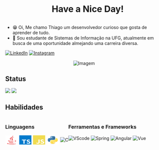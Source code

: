 <!--título-->
<div id="user-content-toc">
  <ul align="center">
    <summary><h1 style="display: inline-block">Have a Nice Day!</h1></summary>
</div>

<!-- Presentation -->
<ul>
  <li>
    😁 Oi, Me chamo Thiago um desenvolvedor curioso que gosta de aprender de tudo.
  </li>
  <li>
    🔭 Sou estudante de Sistemas de Informação na UFG, atualmente em busca de uma oportunidade almejando uma carreira diversa.
  </li>
</ul>

<!-- Links -->
[![LinkedIn](https://img.shields.io/badge/LinkedIn-0077B5?style=for-the-badge&logo=linkedin&logoColor=white)](https://www.linkedin.com/in/thiago-marcos-da-silva/)
[![Instagram](https://img.shields.io/badge/Instagram-E4405F?style=for-the-badge&logo=instagram&logoColor=white)](https://www.instagram.com/thiagomarcosdasilva35/)

<!-- GIF -->
<div align="center">
  <img align="center" src="https://media0.giphy.com/media/v1.Y2lkPTc5MGI3NjExamg2MHo4enh1eTFxNjRiaWdlZmJzOGNxMDU2dW00OW43Y3hjYTltaiZlcD12MV9pbnRlcm5hbF9naWZfYnlfaWQmY3Q9Zw/BMu2SwuXflOlQP8jTC/giphy.webp" alt="Imagem">
</div>

## Status
<div>
  <!-- GithubStats -->
  <img src="https://github-readme-stats.vercel.app/api?username=thiago-m-silva&show_icons=true&theme=gotham" height="200"> 
  
  <!-- Top Languages -->
  <img src="https://github-readme-stats.vercel.app/api/top-langs/?username=thiago-m-silva&layout=compact&show_icons=true&theme=gotham" height="200">
</div>

## Habilidades
<div style="display: flex; flex-direction: row;">
  <!-- Skills: Programming Languages -->
  <div>
    <h3>Linguagens</h3>
     <img align="center" alt="Java" height="30" width="40" src="https://raw.githubusercontent.com/devicons/devicon/master/icons/java/java-plain.svg">
     <img align="center" alt="Typescript" height="30" width="40" src="https://raw.githubusercontent.com/devicons/devicon/master/icons/typescript/typescript-plain.svg">
    <img align="center" alt="Js" height="30" width="40" src="https://raw.githubusercontent.com/devicons/devicon/master/icons/javascript/javascript-plain.svg">
    <img align="center" alt="Python" height="30" width="40" src="https://raw.githubusercontent.com/devicons/devicon/master/icons/python/python-original.svg">
    <img align="center" alt="C" height="30" width="40" src="https://cdn.jsdelivr.net/gh/devicons/devicon/icons/c/c-original.svg">
  </div>
  
  <!-- Skills: Tools & Frameworks -->
  <div>
    <h3>Ferramentas e Frameworks</h3>
    <img align="center" alt="VScode" height="30" width="40" src="https://cdn.jsdelivr.net/gh/devicons/devicon/icons/vscode/vscode-original.svg">
    <img align="center" alt="Spring" height="30" width="70" src="https://img.shields.io/badge/Spring-6DB33F?style=for-the-badge&logo=spring&logoColor=white">
    <img align="center" alt="Angular" height="30" width="70" src="https://img.shields.io/badge/Angular-DD0031?style=for-the-badge&logo=angular&logoColor=white">
    <img align="center" alt="Vue" height="30" width="70" src="https://img.shields.io/badge/Vue.js-35495E?style=for-the-badge&logo=vue.js&logoColor=4FC08D">
  </div>
  
</div>

